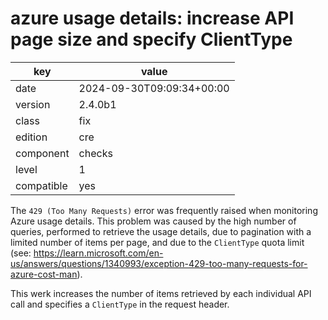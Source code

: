 [//]: # (werk v2)
# azure usage details: increase API page size and specify ClientType

key        | value
---------- | ---
date       | 2024-09-30T09:09:34+00:00
version    | 2.4.0b1
class      | fix
edition    | cre
component  | checks
level      | 1
compatible | yes

The `429 (Too Many Requests)` error was frequently raised when monitoring Azure usage details.
This problem was caused by the high number of queries, performed to retrieve the usage details,
due to pagination with a limited number of items per page, and due to the `ClientType` quota
limit (see: https://learn.microsoft.com/en-us/answers/questions/1340993/exception-429-too-many-requests-for-azure-cost-man).

This werk increases the number of items retrieved by each individual API call
and specifies a `ClientType` in the request header.
